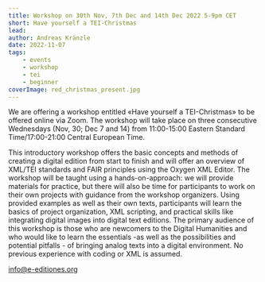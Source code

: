 ```yaml
---
title: Workshop on 30th Nov, 7th Dec and 14th Dec 2022 5-9pm CET
short: Have yourself a TEI-Christmas
lead:
author: Andreas Kränzle
date: 2022-11-07
tags:
    - events
    - workshop
    - tei
    - beginner
coverImage: red_christmas_present.jpg
---
```


We are offering a workshop entitled «Have yourself a TEI-Christmas» to be offered online via Zoom. The workshop will take place on three consecutive Wednesdays (Nov, 30; Dec 7 and 14) from 11:00-15:00 Eastern Standard Time/17:00-21:00 Central European Time.

This introductory workshop offers the basic concepts and methods of creating a digital edition from start to finish and will offer an overview of XML/TEI standards and FAIR principles using the Oxygen XML Editor. The workshop will be taught using a hands-on-approach: we will provide materials for practice, but there will also be time for participants to work on their own projects with guidance from the workshop organizers. Using provided examples as well as their own texts, participants will learn the basics of project organization, XML scripting, and practical skills like integrating digital images into digital text editions. The primary audience of this workshop is those who are newcomers to the Digital Humanities and who would like to learn the essentials -as well as the possibilities and potential pitfalls - of bringing analog texts into a digital environment. No previous experience with coding or XML is assumed.

[info@e-editiones.org](mailto:info@e-editiones.org)
